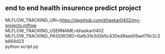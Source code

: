 ## end to end health insurence predict project 

MLFLOW_TRACKING_URI=https://dagshub.com/bhaskar0402/my-projects.mlflow \
MLFLOW_TRACKING_USERNAME=bhaskar0402 \
MLFLOW_TRACKING_PASSWORD=6afb31e3d3b5c430ed9aad06aef79c2c3b664d23 \
python script.py